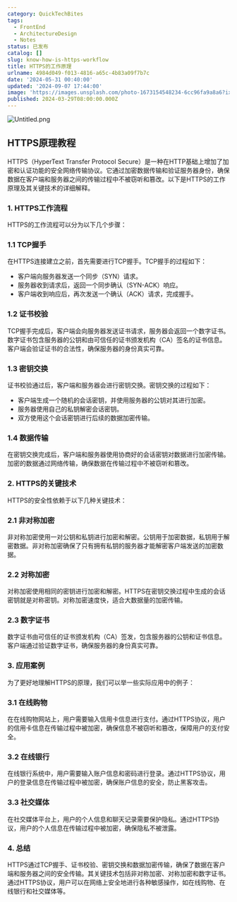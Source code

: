 ```yaml
---
category: QuickTechBites
tags:
  - FrontEnd
  - ArchitectureDesign
  - Notes
status: 已发布
catalog: []
slug: know-how-is-https-workflow
title: HTTPS的工作原理
urlname: 4984d049-f013-4816-a65c-4b83a09f7b7c
date: '2024-05-31 00:40:00'
updated: '2024-09-07 17:44:00'
image: 'https://images.unsplash.com/photo-1673154548234-6cc96fa9a8a6?ixlib=rb-4.0.3&q=85&fm=jpg&crop=entropy&cs=srgb'
published: 2024-03-29T08:00:00.000Z
---
```


![Untitled.png](https://prod-files-secure.s3.us-west-2.amazonaws.com/5d24fe63-e567-4804-86f9-9fdc62e13082/2950c759-0255-4c0a-becc-122aae8c82c0/Untitled.png?X-Amz-Algorithm=AWS4-HMAC-SHA256&X-Amz-Content-Sha256=UNSIGNED-PAYLOAD&X-Amz-Credential=ASIAZI2LB466UXMD26NY%2F20250213%2Fus-west-2%2Fs3%2Faws4_request&X-Amz-Date=20250213T053603Z&X-Amz-Expires=3600&X-Amz-Security-Token=IQoJb3JpZ2luX2VjEOL%2F%2F%2F%2F%2F%2F%2F%2F%2F%2FwEaCXVzLXdlc3QtMiJGMEQCIF5wH2DIYeQQHTWwwY4er3NhSxEyr8D%2B5G6zEX4G78Y%2FAiB5XZC7NdiWfrM3w5WCg%2F5kuNWTpnoltS1qWTj%2B7hk3LSqIBAj7%2F%2F%2F%2F%2F%2F%2F%2F%2F%2F8BEAAaDDYzNzQyMzE4MzgwNSIMlm%2BduVsjXPRwZUchKtwDX%2FMMZPUfryT7VDXxcOzCoIfD%2Fc2Q7XEjHvGgsUve4juvzOoIyjp6r2AhkmKiK7iKU0NeTzWWX4aeYl%2FkKC41iM7dJ6AT09EcKQ6%2FonYrzsrdnQby3zQJhnCPHVwevKhhXTTk%2By7spm%2FAN0Mukd%2BNRVBmilNgBvAkBrhTzsH4WwAjcwvaBp8LGb%2B0jObXE%2BRHiN1IAqinxysei8e0kZm805CxRQXoOOHkkdYGhSoMVKyaHBUQ%2Fdp38NlRbtwTjR2yAuqH6VpuCrUFBQcbH5K5iQKr%2Bn35mx9R%2FKRW3JXNjDVdasS8cUwhBtBJOE%2FkG%2FqVarl2CO%2BbY0XXGsE5Exge9uebhp3cZKqir%2BNFlPdtlVy%2Bq%2FsCTWCJYhGp7luthYE8oGdszEXZuPXiLfWkaJbi6t43gftOSehIVEjn%2BaegOLDGSL6UBSE%2Bb7tJIHk6orpcf2ob3qABSWRhXny10l39HQf3X%2FqEyhOwBMRc2DhJi1aFLBKzFLp%2BNQfCnS5p5CpvQtHRj7Ex1479ACb9naq8lZ4oUmyTqDvEzm1KikNUKjXEP9Mp7WwHrpiI15bBhhzVuGMbdgh46aYQuf954tDxT4t4IEpVO%2BTPDoJj3v6U0tJ1RCs%2FwmEV4J%2B%2Btpww3pi1vQY6pgFkzDCynUvUkm%2B7s%2BqEHUFog0AB2lLEatLJ3MLi3ccBNcHm8qyfg1148GYneBAHWDymYSt0ZuwCGrbbH3655NT5QASfjaY43EjY5i8dwmum%2BWVuoGOlefnRHxxAH%2FUIfqP3kv7lHn8xmiEtW%2Fw0%2BYQIZCiWzx53VFl3fYMQVkjgbb2U5Pv6oP7oIZFZxkTCiUOhnHsAGtdsYA8fOc%2FdLNlbKiIcFV9h&X-Amz-Signature=8ad166d3a3e110a49e69e13031ac943c17ec8b8f497ad5c1f069bfbf88a74434&X-Amz-SignedHeaders=host&x-id=GetObject)


## HTTPS原理教程


HTTPS（HyperText Transfer Protocol Secure）是一种在HTTP基础上增加了加密和认证功能的安全网络传输协议。它通过加密数据传输和验证服务器身份，确保数据在客户端和服务器之间的传输过程中不被窃听和篡改。以下是HTTPS的工作原理及其关键技术的详细解释。


### 1. HTTPS工作流程


HTTPS的工作流程可以分为以下几个步骤：


### 1.1 TCP握手


在HTTPS连接建立之前，首先需要进行TCP握手。TCP握手的过程如下：

- 客户端向服务器发送一个同步（SYN）请求。
- 服务器收到请求后，返回一个同步确认（SYN-ACK）响应。
- 客户端收到响应后，再次发送一个确认（ACK）请求，完成握手。

### 1.2 证书校验


TCP握手完成后，客户端会向服务器发送证书请求，服务器会返回一个数字证书。数字证书包含服务器的公钥和由可信任的证书颁发机构（CA）签名的证书信息。客户端会验证证书的合法性，确保服务器的身份真实可靠。


### 1.3 密钥交换


证书校验通过后，客户端和服务器会进行密钥交换。密钥交换的过程如下：

- 客户端生成一个随机的会话密钥，并使用服务器的公钥对其进行加密。
- 服务器使用自己的私钥解密会话密钥。
- 双方使用这个会话密钥进行后续的数据加密传输。

### 1.4 数据传输


在密钥交换完成后，客户端和服务器使用协商好的会话密钥对数据进行加密传输。加密的数据通过网络传输，确保数据在传输过程中不被窃听和篡改。


### 2. HTTPS的关键技术


HTTPS的安全性依赖于以下几种关键技术：


### 2.1 非对称加密


非对称加密使用一对公钥和私钥进行加密和解密。公钥用于加密数据，私钥用于解密数据。非对称加密确保了只有拥有私钥的服务器才能解密客户端发送的加密数据。


### 2.2 对称加密


对称加密使用相同的密钥进行加密和解密。HTTPS在密钥交换过程中生成的会话密钥就是对称密钥。对称加密速度快，适合大数据量的加密传输。


### 2.3 数字证书


数字证书由可信任的证书颁发机构（CA）签发，包含服务器的公钥和证书信息。客户端通过验证数字证书，确保服务器的身份真实可靠。


### 3. 应用案例


为了更好地理解HTTPS的原理，我们可以举一些实际应用中的例子：


### 3.1 在线购物


在在线购物网站上，用户需要输入信用卡信息进行支付。通过HTTPS协议，用户的信用卡信息在传输过程中被加密，确保信息不被窃听和篡改，保障用户的支付安全。


### 3.2 在线银行


在线银行系统中，用户需要输入账户信息和密码进行登录。通过HTTPS协议，用户的登录信息在传输过程中被加密，确保账户信息的安全，防止黑客攻击。


### 3.3 社交媒体


在社交媒体平台上，用户的个人信息和聊天记录需要保护隐私。通过HTTPS协议，用户的个人信息在传输过程中被加密，确保隐私不被泄露。


### 4. 总结


HTTPS通过TCP握手、证书校验、密钥交换和数据加密传输，确保了数据在客户端和服务器之间的安全传输。其关键技术包括非对称加密、对称加密和数字证书。通过HTTPS协议，用户可以在网络上安全地进行各种敏感操作，如在线购物、在线银行和社交媒体等。

